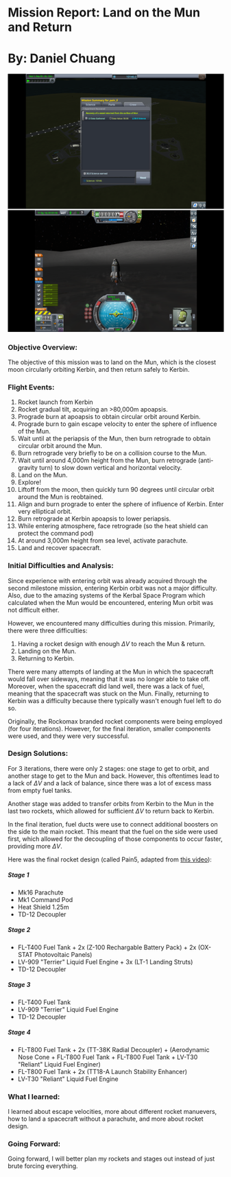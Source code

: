 # Mission Report: Land on the Mun and Return
# By: Daniel Chuang

![Proof from gamelogs that I landed](proof.png)
![Image of landing on moon!](landing.png)


### Objective Overview:
The objective of this mission was to land on the Mun, which is the closest moon circularly orbiting Kerbin, and then return safely to Kerbin.

### Flight Events:
1. Rocket launch from Kerbin
2. Rocket gradual tilt, acquiring an >80,000m apoapsis.
3. Prograde burn at apoapsis to obtain circular orbit around Kerbin.
4. Prograde burn to gain escape velocity to enter the sphere of influence of the Mun.
5. Wait until at the periapsis of the Mun, then burn retrograde to obtain circular orbit around the Mun.
6. Burn retrograde very briefly to be on a collision course to the Mun.
7. Wait until around 4,000m height from the Mun, burn retrograde (anti-gravity turn) to slow down vertical and horizontal velocity.
8. Land on the Mun.
9. Explore!
10. Liftoff from the moon, then quickly turn 90 degrees until circular orbit around the Mun is reobtained.
11. Align and burn prograde to enter the sphere of influence of Kerbin. Enter very elliptical orbit.
12. Burn retrograde at Kerbin apoapsis to lower periapsis.
13. While entering atmosphere, face retrograde (so the heat shield can protect the command pod)
14. At around 3,000m height from sea level, activate parachute.
15. Land and recover spacecraft.

### Initial Difficulties and Analysis:
Since experience with entering orbit was already acquired through the second milestone mission, entering Kerbin orbit was not a major difficulty. Also, due to the amazing systems of the Kerbal Space Program which calculated when the Mun would be encountered, entering Mun orbit was not difficult either.

However, we encountered many difficulties during this mission. Primarily, there were three difficulties:
1. Having a rocket design with enough $\Delta V$ to reach the Mun & return.
2. Landing on the Mun.
3. Returning to Kerbin.

There were many attempts of landing at the Mun in which the spacecraft would fall over sideways, meaning that it was no longer able to take off. Moreover, when the spacecraft did land well, there was a lack of fuel, meaning that the spacecraft was stuck on the Mun. Finally, returning to Kerbin was a difficulty because there typically wasn't enough fuel left to do so.

Originally, the Rockomax branded rocket components were being employed (for four iterations). However, for the final iteration, smaller components were used, and they were very successful. 

### Design Solutions:
For 3 iterations, there were only 2 stages: one stage to get to orbit, and another stage to get to the Mun and back. However, this oftentimes lead to a lack of $\Delta V$ and a lack of balance, since there was a lot of excess mass from empty fuel tanks.

Another stage was added to transfer orbits from Kerbin to the Mun in the last two rockets, which allowed for sufficient $\Delta V$ to return back to Kerbin.

In the final iteration, fuel ducts were use to connect additional boosters on the side to the main rocket. This meant that the fuel on the side were used first, which allowed for the decoupling of those components to occur faster, providing more $\Delta V$.

Here was the final rocket design (called Pain5, adapted from [this video](https://www.youtube.com/watch?v=kMmiVegFTqU&ab_channel=MattLowne)):

##### Stage 1
- Mk16 Parachute
- Mk1 Command Pod
- Heat Shield 1.25m
- TD-12 Decoupler

##### Stage 2

- FL-T400 Fuel Tank + 2x (Z-100 Rechargable Battery Pack) + 2x (OX-STAT Photovoltaic Panels)
- LV-909 "Terrier" Liquid Fuel Engine + 3x (LT-1 Landing Struts)
- TD-12 Decoupler

##### Stage 3
- FL-T400 Fuel Tank
- LV-909 "Terrier" Liquid Fuel Engine
- TD-12 Decoupler

##### Stage 4
- FL-T800 Fuel Tank + 2x (TT-38K Radial Decoupler) + (Aerodynamic Nose Cone + FL-T800 Fuel Tank + FL-T800 Fuel Tank + LV-T30 "Reliant" Liquid Fuel Enginer)
- FL-T800 Fuel Tank + 2x (TT18-A Launch Stability Enhancer)
- LV-T30 "Reliant" Liquid Fuel Engine

### What I learned:
I learned about escape velocities, more about different rocket manuevers, how to land a spacecraft without a parachute, and more about rocket design.

### Going Forward:
Going forward, I will better plan my rockets and stages out instead of just brute forcing everything.
